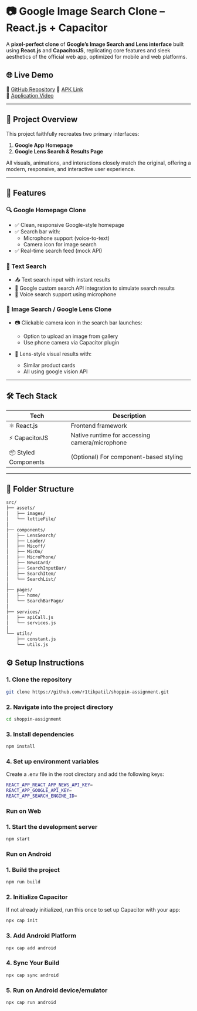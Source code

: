 # 📷 Google Image Search Clone – React.js + Capacitor

A **pixel-perfect clone** of **Google’s Image Search and Lens interface** built using **React.js** and **CapacitorJS**, replicating core features and sleek aesthetics of the official web app, optimized for mobile and web platforms.

## 🌐 Live Demo

📁 [GitHub Repository](https://github.com/r1tikpatil/shoppin-assignment)
🔗 [APK Link](https://drive.google.com/file/d/1_0EwN__JBoSh2LhFsCovybGtdA7obUJX/view?usp=sharing)  
🎥 [Application Video](https://drive.google.com/file/d/1DnD5jJtFGIZwEQzv6nTHRRX8cngZVdz6/view?usp=sharing)

---

## 📄 Project Overview

This project faithfully recreates two primary interfaces:

1. **Google App Homepage**
2. **Google Lens Search & Results Page**

All visuals, animations, and interactions closely match the original, offering a modern, responsive, and interactive user experience.

---

## 🚀 Features

### 🔍 Google Homepage Clone

- ✅ Clean, responsive Google-style homepage
- ✅ Search bar with:
  - Microphone support (voice-to-text)
  - Camera icon for image search
- ✅ Real-time search feed (mock API)

### 🧠 Text Search

- 📤 Text search input with instant results
- 🧪 Google custom search API integration to simulate search results
- 🎤 Voice search support using microphone

### 📸 Image Search / Google Lens Clone

- 📷 Clickable camera icon in the search bar launches:

  - Option to upload an image from gallery
  - Use phone camera via Capacitor plugin

- 🧠 Lens-style visual results with:
  - Similar product cards
  - All using google vision API

---

## 🛠️ Tech Stack

| Tech                 | Description                                    |
| -------------------- | ---------------------------------------------- |
| ⚛️ React.js          | Frontend framework                             |
| ⚡ CapacitorJS       | Native runtime for accessing camera/microphone |
| 📦 Styled Components | (Optional) For component-based styling         |

---

## 📁 Folder Structure

```bash
src/
├── assets/
│   ├── images/
│   └── lottieFile/
│
├── components/
│   ├── LensSearch/
│   ├── Loader/
│   ├── Micoff/
│   ├── MicOn/
│   ├── MicroPhone/
│   ├── NewsCard/
│   ├── SearchInputBar/
│   ├── SearchItem/
│   └── SearchList/
│
├── pages/
│   ├── home/
│   └── SearchBarPage/
│
├── services/
│   ├── apiCall.js
│   └── services.js
│
└── utils/
    ├── constant.js
    └── utils.js
```

## ⚙️ Setup Instructions

### 1. Clone the repository

```bash
git clone https://github.com/r1tikpatil/shoppin-assignment.git
```

### 2. Navigate into the project directory

```bash
cd shoppin-assignment
```

### 3. Install dependencies

```bash
npm install
```

### 4. Set up environment variables

Create a .env file in the root directory and add the following keys:

```bash
REACT_APP_REACT_APP_NEWS_API_KEY=
REACT_APP_GOOGLE_API_KEY=
REACT_APP_SEARCH_ENGINE_ID=
```

### **Run on Web**

### 1. Start the development server

```bash
npm start
```

### **Run on Android**

### 1. Build the project

```bash
npm run build
```

### 2. Initialize Capacitor

If not already initialized, run this once to set up Capacitor with your app:

```bash
npx cap init
```

### 3. Add Android Platform

```bash
npx cap add android
```

### 4. Sync Your Build

```bash
npx cap sync android
```

### 5. Run on Android device/emulator

```bash
npx cap run android
```
